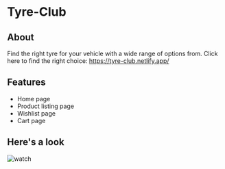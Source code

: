 # Tyre-Club

## About

Find the right tyre for your vehicle with a wide range of options from. Click here to find the right choice: https://tyre-club.netlify.app/

## Features

- Home page
- Product listing page
- Wishlist page
- Cart page

## Here's a look

![watch](./assets/images/tyreClub.gif)
